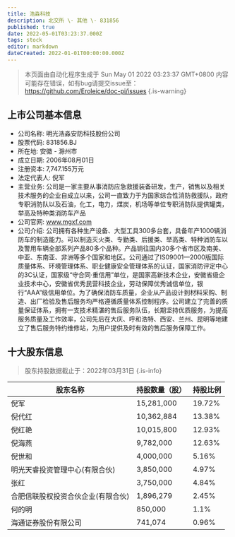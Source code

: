```yaml
---
title: 浩淼科技
description: 北交所 \- 其他 \- 831856
published: true
date: 2022-05-01T03:23:37.000Z
tags: stock
editor: markdown
dateCreated: 2022-01-01T00:00:00.000Z
---
```


> 本页面由自动化程序生成于 Sun May 01 2022 03:23:37 GMT+0800
> 内容可能存在错误，如有bug请提交issue至：https://github.com/Eroleice/doc-pi/issues
{.is-warning}

## 上市公司基本信息
- 公司名称: 明光浩淼安防科技股份公司
- 股票代码: 831856.BJ
- 所在地: 安徽 - 滁州市
- 成立日期: 2006年08月01日
- 注册资本: 7,747.155万元
- 法定代表人: 倪军
- 主营业务: 公司是一家主要从事消防应急救援装备研发，生产，销售以及相关技术服务的企业自成立以来，公司一直致力于为国家综合性消防救援队，政府专职消防队以及石油，化工，电力，煤炭，机场等单位专职消防队提供罐类，举高及特种类消防车产品
- 公司官网: www.mgxf.com
- 公司介绍: 公司拥有各种生产设备、大型工具300多台套，具备年产1000辆消防车的制造能力。可以制造灭火类、专勤类、后援类、举高类、特种消防车以及警用车辆全部系列产品80多个品种。产品销往国内30多个省市区及南美、中亚、东南亚、非洲等多个国家和地区。公司通过了IS09001—2000版国际质量体系、环境管理体系、职业健康安全管理体系的认证，国家消防评定中心的3C认证，国家级“守合同·重信用”单位，是国家高新技术企业，安徽省级企业技术中心，安徽省优秀民营科技企业，劳动保障优秀诚信单位，银行“AAA”级信用单位。为了确保消防车质量，企业从产品设计到材料采购、制造、出厂检验及售后服务均严格遵循质量体系控制程序。公司建立了完善的质量保证体系，拥有一支技术精湛的售后服务队伍，长期坚持优质服务，为提高服务质量及工作效率，公司先后在大庆、呼和浩特、西安、兰州、昆明等地建立了售后服务特约维修站，为用户提供及时有效的售后服务保障工作。


## 十大股东信息
> 股东持股数据截止于：2022年03月31日
{.is-info}

| 股东名称 | 持股数量（股） | 持股比例 |
| --- | --- | --- |
| 倪军 | 15,281,000 | 19.72% |
| 倪代红 | 10,362,884 | 13.38% |
| 倪红艳 | 10,015,800 | 12.93% |
| 倪海燕 | 9,782,000 | 12.63% |
| 倪世和 | 4,000,000 | 5.16% |
| 明光天睿投资管理中心(有限合伙) | 3,850,000 | 4.97% |
| 张红 | 3,750,000 | 4.84% |
| 合肥信联股权投资合伙企业(有限合伙) | 1,896,279 | 2.45% |
| 何的明 | 850,000 | 1.1% |
| 海通证券股份有限公司 | 741,074 | 0.96% |




